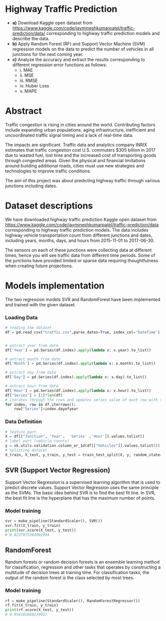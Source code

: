 # Highway Traffic Prediction

+ **a)** Download Kaggle open dataset from <https://www.kaggle.com/code/jaymineshkumarpatel/traffic-prediction/data/> corresponding to highway traffic prediction models and describe the data.
+ **b)** Apply Random Forest (RF) and Support Vector Machine (SVM) regression models on the data to predict the number of vehicles in all junctions for the next coming year.
+ **c)** Analyze the accuracy and extract the results corresponding to different regression error functions as follows:
    + i. MAE
    + ii. MSE
    + iii. RMSE
    + iv. Huber Loss
    + v. MAPE

# Abstract

Traffic congestion is rising in cities around the world. Contributing factors include expanding urban populations, aging infrastructure, inefficient and uncoordinated traffic signal timing and a lack of real-time data.

The impacts are significant. Traffic data and analytics company INRIX estimates that traffic congestion cost U.S. commuters $305 billion in 2017 due to wasted fuel, lost time and the increased cost of transporting goods through congested areas. Given the physical and financial limitations around building additional roads, cities must use new strategies and technologies to improve traffic conditions.

The aim of this project was about predicting highway traffic through various junctions including dates.

# Dataset descriptions

We have downloaded highway traffic prediction Kaggle open dataset from <https://www.kaggle.com/code/jaymineshkumarpatel/traffic-prediction/data> corresponding to highway traffic prediction models. The data includes highway vehicle transportation count from different junctions and dates, including years, months, days, and hours from 2015-11-01 to 2017-06-30.

The sensors on each of these junctions were collecting data at different times, hence you will see traffic data from different time periods. Some of the junctions have provided limited or sparse data requiring thoughtfulness when creating future projections.

# Models implementation

The two regression models SVR and RandomForest have been implemented and trained with the given dataset.

### Loading Data
<!-- vahid inja nemodar bezan -->
```python
# reading the dataset
df = pd.read_csv("traffic.csv",parse_dates=True, index_col='DateTime')


# extract year from date
df['Year'] = pd.Series(df.index).apply(lambda x: x.year).to_list()

# extract month from date
df['Month'] = pd.Series(df.index).apply(lambda x: x.month).to_list()

# extract day from date
df['Day'] = pd.Series(df.index).apply(lambda x: x.day).to_list()

# extract hour from date
df['Hour'] = pd.Series(df.index).apply(lambda x: x.hour).to_list()
df["Series"] = [1]*len(df)
# iterates through the rows and updates series value of each row with the dayOfYear value
for index, row in df.iterrows():
    row["Series"]=index.dayofyear
```

### Data Definition

```python
# feature part
X = df[["Junction", 'Year',  'Series' ,'Hour']].values.tolist()
# label part (vehicle counts)
y = sk.utils.validation.column_or_1d(df[["Vehicles"]].values.tolist())
# splitting dataset
X_train, X_test, y_train, y_test = train_test_split(X, y, random_state=43,train_size=0.8)
```

## SVR (Support Vector Regression)

Support Vector Regression is a supervised learning algorithm that is used to predict discrete values. Support Vector Regression uses the same principle as the SVMs. The basic idea behind SVR is to find the best fit line. In SVR, the best fit line is the hyperplane that has the maximum number of points.

### Model training
```python
svr = make_pipeline(StandardScaler(), SVR())
svr.fit(X_train, y_train)
print(svr.score(X_test, y_test))
# 0.8237075364902094
```


## RandomForest

Random forests or random decision forests is an ensemble learning method for classification, regression and other tasks that operates by constructing a multitude of decision trees at training time. For classification tasks, the output of the random forest is the class selected by most trees.

### Model training
```python
rf = make_pipeline(StandardScaler(), RandomForestRegressor())
rf.fit(X_train, y_train)
print(rf.score(X_test, y_test))
# 0.956102660239957
```
